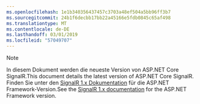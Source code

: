 ```yaml
---
ms.openlocfilehash: 1e1b340356437457c3703a48ef504a5bb96ff3b7
ms.sourcegitcommit: 24b1f6decbb17bb22a45166e5fdb0845c65af498
ms.translationtype: MT
ms.contentlocale: de-DE
ms.lasthandoff: 03/01/2019
ms.locfileid: "57049707"
---
```

> [!NOTE]
> <span data-ttu-id="2dde4-101">In diesem Dokument werden die neueste Version von ASP.NET Core SignalR.</span><span class="sxs-lookup"><span data-stu-id="2dde4-101">This document details the latest version of ASP.NET Core SignalR.</span></span> <span data-ttu-id="2dde4-102">Finden Sie unter den [SignalR 1.x Dokumentation](/aspnet/signalr/) für die ASP.NET Framework-Version.</span><span class="sxs-lookup"><span data-stu-id="2dde4-102">See the [SignalR 1.x documentation](/aspnet/signalr/) for the ASP.NET Framework version.</span></span>

